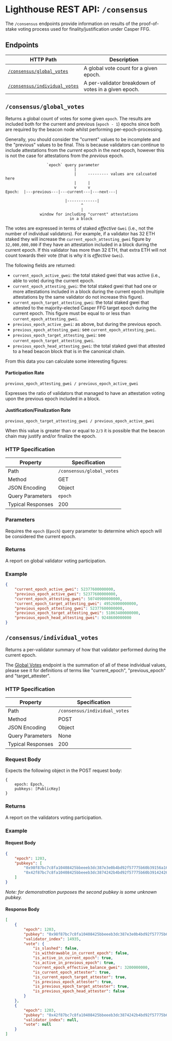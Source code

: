 # Lighthouse REST API: `/consensus`

The `/consensus` endpoints provide information on results of the proof-of-stake
voting process used for finality/justification under Casper FFG.

## Endpoints

HTTP Path | Description |
| --- | -- |
[`/consensus/global_votes`](#consensusglobal_votes) | A global vote count for a given epoch.
[`/consensus/individual_votes`](#consensusindividual_votes) | A per-validator breakdown of votes in a given epoch.

## `/consensus/global_votes`

Returns a global count of votes for some given `epoch`. The results are included
both for the current and previous (`epoch - 1`) epochs since both are required
by the beacon node whilst performing per-epoch-processing.

Generally, you should consider the "current" values to be incomplete and the
"previous" values to be final. This is because validators can continue to
include attestations from the _current_ epoch in the _next_ epoch, however this
is not the case for attestations from the _previous_ epoch.

```
                  `epoch` query parameter
				              |
				              |     --------- values are calcuated here
                              |     |
							  v     v
Epoch:  |---previous---|---current---|---next---|

                          |-------------|
						         ^
                                 |
		       window for including "current" attestations
					        in a block
```

The votes are expressed in terms of staked _effective_ `Gwei` (i.e., not the number of
individual validators). For example, if a validator has 32 ETH staked they will
increase the `current_epoch_attesting_gwei` figure by `32,000,000,000` if they
have an attestation included in a block during the current epoch. If this
validator has more than 32 ETH, that extra ETH will not count towards their
vote (that is why it is _effective_ `Gwei`).

The following fields are returned:

- `current_epoch_active_gwei`: the total staked gwei that was active (i.e.,
	able to vote) during the current epoch.
- `current_epoch_attesting_gwei`: the total staked gwei that had one or more
    attestations included in a block during the current epoch (multiple
	attestations by the same validator do not increase this figure).
- `current_epoch_target_attesting_gwei`: the total staked gwei that attested to
	the majority-elected Casper FFG target epoch during the current epoch. This
	figure must be equal to or less than `current_epoch_attesting_gwei`.
- `previous_epoch_active_gwei`: as above, but during the previous epoch.
- `previous_epoch_attesting_gwei`: see `current_epoch_attesting_gwei`.
- `previous_epoch_target_attesting_gwei`: see `current_epoch_target_attesting_gwei`.
- `previous_epoch_head_attesting_gwei`: the total staked gwei that attested to a
	head beacon block that is in the canonical chain.

From this data you can calculate some interesting figures:

#### Participation Rate

`previous_epoch_attesting_gwei / previous_epoch_active_gwei`

Expresses the ratio of validators that managed to have an attestation
voting upon the previous epoch included in a block.

#### Justification/Finalization Rate

`previous_epoch_target_attesting_gwei / previous_epoch_active_gwei`

When this value is greater than or equal to `2/3` it is possible that the
beacon chain may justify and/or finalize the epoch.

### HTTP Specification

| Property | Specification |
| --- |--- |
Path | `/consensus/global_votes`
Method | GET
JSON Encoding | Object
Query Parameters | `epoch`
Typical Responses | 200

### Parameters

Requires the `epoch` (`Epoch`) query parameter to determine which epoch will be
considered the current epoch.

### Returns

A report on global validator voting participation.

### Example

```json
{
    "current_epoch_active_gwei": 52377600000000,
    "previous_epoch_active_gwei": 52377600000000,
    "current_epoch_attesting_gwei": 50740900000000,
    "current_epoch_target_attesting_gwei": 49526000000000,
    "previous_epoch_attesting_gwei": 52377600000000,
    "previous_epoch_target_attesting_gwei": 51063400000000,
    "previous_epoch_head_attesting_gwei": 9248600000000
}
```

## `/consensus/individual_votes`

Returns a per-validator summary of how that validator performed during the
current epoch.

The [Global Votes](#consensusglobal_votes) endpoint is the summation of all of these
individual values, please see it for definitions of terms like "current_epoch",
"previous_epoch" and "target_attester".

### HTTP Specification

| Property | Specification |
| --- |--- |
Path | `/consensus/individual_votes`
Method | POST
JSON Encoding | Object
Query Parameters | None
Typical Responses | 200

### Request Body

Expects the following object in the POST request body:

```
{
	epoch: Epoch,
	pubkeys: [PublicKey]
}
```

### Returns

A report on the validators voting participation.

### Example

#### Request Body

```json
{
    "epoch": 1203,
    "pubkeys": [
        "0x98f87bc7c8fa10408425bbeeeb3dc387e3e0b4bd92f57775b60b39156a16f9ec80b273a64269332d97bdb7d93ae05a16",
        "0x42f87bc7c8fa10408425bbeeeb3dc3874242b4bd92f57775b60b39142426f9ec80b273a64269332d97bdb7d93ae05a42"
    ]
}
```

_Note: for demonstration purposes the second pubkey is some unknown pubkey._

#### Response Body

```json
[
    {
        "epoch": 1203,
        "pubkey": "0x98f87bc7c8fa10408425bbeeeb3dc387e3e0b4bd92f57775b60b39156a16f9ec80b273a64269332d97bdb7d93ae05a16",
        "validator_index": 14935,
        "vote": {
            "is_slashed": false,
            "is_withdrawable_in_current_epoch": false,
            "is_active_in_current_epoch": true,
            "is_active_in_previous_epoch": true,
            "current_epoch_effective_balance_gwei": 3200000000,
            "is_current_epoch_attester": true,
            "is_current_epoch_target_attester": true,
            "is_previous_epoch_attester": true,
            "is_previous_epoch_target_attester": true,
            "is_previous_epoch_head_attester": false
        }
    },
    {
        "epoch": 1203,
        "pubkey": "0x42f87bc7c8fa10408425bbeeeb3dc3874242b4bd92f57775b60b39142426f9ec80b273a64269332d97bdb7d93ae05a42",
        "validator_index": null,
        "vote": null
    }
]
```
